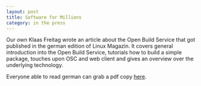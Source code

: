 ```yaml
---
layout: post
title: Software for Millions
category: in the press
---
```


Our own Klaas Freitag wrote an article about the Open Build Service
that got published in the german edition of Linux Magazin. It covers general introduction
into the Open Build Service, tutorials how to build a simple package, touches upon OSC and
web client and gives an overview over the underlying technology.

Everyone able to read german can grab a pdf copy <a href="/files/Software_fuer_Millionen.pdf">here</a>.
